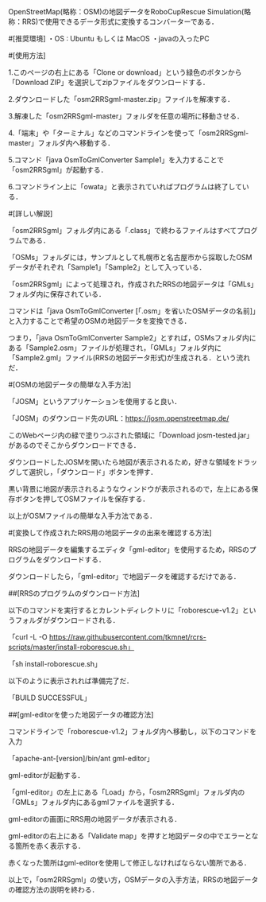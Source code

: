 OpenStreetMap(略称：OSM)の地図データをRoboCupRescue Simulation(略称：RRS)で使用できるデータ形式に変換するコンバーターである．

#[推奨環境]
・OS : Ubuntu もしくは MacOS
・javaの入ったPC

#[使用方法]

1.このページの右上にある「Clone or download」という緑色のボタンから「Download ZIP」を選択してzipファイルをダウンロードする．

2.ダウンロードした「osm2RRSgml-master.zip」ファイルを解凍する．

3.解凍した「osm2RRSgml-master」フォルダを任意の場所に移動させる．

4.「端末」や「ターミナル」などのコマンドラインを使って「osm2RRSgml-master」フォルダ内へ移動する．

5.コマンド「java OsmToGmlConverter Sample1」を入力することで「osm2RRSgml」が起動する．

6.コマンドライン上に「owata」と表示されていればプログラムは終了している．

#[詳しい解説]

「osm2RRSgml」フォルダ内にある「.class」で終わるファイルはすべてプログラムである．

「OSMs」フォルダには，サンプルとして札幌市と名古屋市から採取したOSMデータがそれぞれ「Sample1」「Sample2」として入っている．

「osm2RRSgml」によって処理され，作成されたRRSの地図データは「GMLs」フォルダ内に保存されている．

コマンドは「java OsmToGmlConverter [「.osm」を省いたOSMデータの名前]」と入力することで希望のOSMの地図データを変換できる．

つまり，「java OsmToGmlConverter Sample2」とすれば，OSMsフォルダ内にある「Sample2.osm」ファイルが処理され，「GMLs」フォルダ内に
「Sample2.gml」ファイル(RRSの地図データ形式)が生成される．という流れだ．

#[OSMの地図データの簡単な入手方法]

「JOSM」というアプリケーションを使用すると良い．

「JOSM」のダウンロード先のURL：https://josm.openstreetmap.de/

このWebページ内の緑で塗りつぶされた領域に「Download josm-tested.jar」があるのでそこからダウンロードできる．

ダウンロードしたJOSMを開いたら地図が表示されるため，好きな領域をドラッグして選択し，「ダウンロード」ボタンを押す．

黒い背景に地図が表示されるようなウィンドウが表示されるので，左上にある保存ボタンを押してOSMファイルを保存する．

以上がOSMファイルの簡単な入手方法である．


#[変換して作成されたRRS用の地図データの出来を確認する方法]

RRSの地図データを編集するエディタ「gml-editor」を使用するため，RRSのプログラムをダウンロードする．

ダウンロードしたら，「gml-editor」で地図データを確認するだけである．

##[RRSのプログラムのダウンロード方法]

以下のコマンドを実行するとカレントディレクトリに「roborescue-v1.2」というフォルダがダウンロードされる．

「curl -L -O https://raw.githubusercontent.com/tkmnet/rcrs-scripts/master/install-roborescue.sh」

「sh install-roborescue.sh」

以下のように表示されれば準備完了だ．

「BUILD SUCCESSFUL」

##[gml-editorを使った地図データの確認方法]

コマンドラインで「roborescue-v1.2」フォルダ内へ移動し，以下のコマンドを入力

「apache-ant-[version]/bin/ant gml-editor」

gml-editorが起動する．

「gml-editor」の左上にある「Load」から，「osm2RRSgml」フォルダ内の「GMLs」フォルダ内にあるgmlファイルを選択する．

gml-editorの画面にRRS用の地図データが表示される．

gml-editorの右上にある「Validate map」を押すと地図データの中でエラーとなる箇所を赤く表示する．

赤くなった箇所はgml-editorを使用して修正しなければならない箇所である．

以上で，「osm2RRSgml」の使い方，OSMデータの入手方法，RRSの地図データの確認方法の説明を終わる．